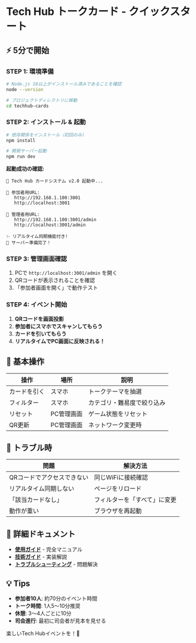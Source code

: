 # Tech Hub トークカード - クイックスタート

## ⚡ 5分で開始

### STEP 1: 環境準備
```bash
# Node.js 18以上がインストール済みであることを確認
node --version

# プロジェクトディレクトリに移動
cd techhub-cards
```

### STEP 2: インストール & 起動
```bash
# 依存関係をインストール（初回のみ）
npm install

# 開発サーバー起動
npm run dev
```

**起動成功の確認:**
```
🎯 Tech Hub カードシステム v2.0 起動中...

📱 参加者用URL:
   http://192.168.1.100:3001
   http://localhost:3001

🔧 管理者用URL:
   http://192.168.1.100:3001/admin
   http://localhost:3001/admin

✨ リアルタイム同期機能付き!
🚀 サーバー準備完了！
```

### STEP 3: 管理画面確認
1. PCで `http://localhost:3001/admin` を開く
2. QRコードが表示されることを確認
3. 「参加者画面を開く」で動作テスト

### STEP 4: イベント開始
1. **QRコードを画面投影**
2. **参加者にスマホでスキャンしてもらう**
3. **カードを引いてもらう**
4. **リアルタイムでPC画面に反映される！**

## 🎯 基本操作

| 操作 | 場所 | 説明 |
|------|------|------|
| カードを引く | スマホ | トークテーマを抽選 |
| フィルター | スマホ | カテゴリ・難易度で絞り込み |
| リセット | PC管理画面 | ゲーム状態をリセット |
| QR更新 | PC管理画面 | ネットワーク変更時 |

## 🚨 トラブル時

| 問題 | 解決方法 |
|------|----------|
| QRコードでアクセスできない | 同じWiFiに接続確認 |
| リアルタイム同期しない | ページをリロード |
| 「該当カードなし」 | フィルターを「すべて」に変更 |
| 動作が重い | ブラウザを再起動 |

## 📖 詳細ドキュメント

- **[使用ガイド](docs/USER_GUIDE.md)** - 完全マニュアル
- **[技術ガイド](docs/TECH_GUIDE.md)** - 実装解説
- **[トラブルシューティング](docs/TROUBLESHOOTING.md)** - 問題解決

## 💡 Tips

- **参加者10人**: 約70分のイベント時間
- **トーク時間**: 1人5〜10分推奨
- **休憩**: 3〜4人ごとに10分
- **司会進行**: 最初に司会者が見本を見せる

楽しいTech Hubイベントを！🎉